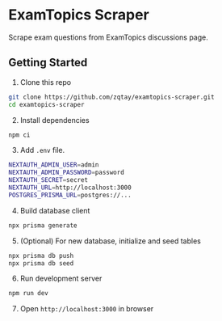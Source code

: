 # ExamTopics Scraper
Scrape exam questions from ExamTopics discussions page.

## Getting Started
1. Clone this repo
```sh
git clone https://github.com/zqtay/examtopics-scraper.git
cd examtopics-scraper
```
2. Install dependencies
```sh
npm ci
```
3. Add `.env` file.
```sh
NEXTAUTH_ADMIN_USER=admin
NEXTAUTH_ADMIN_PASSWORD=password
NEXTAUTH_SECRET=secret
NEXTAUTH_URL=http://localhost:3000
POSTGRES_PRISMA_URL=postgres://...
```
4. Build database client
```sh
npx prisma generate
```
5. (Optional) For new database, initialize and seed tables
```sh
npx prisma db push
npx prisma db seed
```
6. Run development server
```sh
npm run dev
```
7. Open `http://localhost:3000` in browser